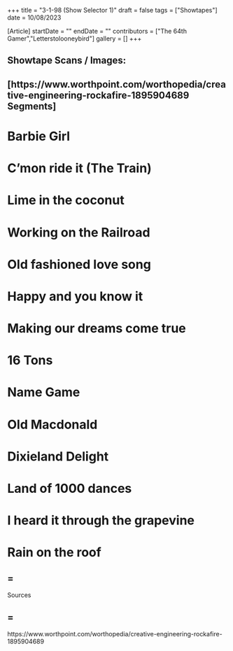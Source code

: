 +++
title = "3-1-98 (Show Selector 1)"
draft = false
tags = ["Showtapes"]
date = 10/08/2023

[Article]
startDate = ""
endDate = ""
contributors = ["The 64th Gamer","Letterstolooneybird"]
gallery = []
+++
<h2>Showtape Scans / Images:</h2>


<h2> [https://www.worthpoint.com/worthopedia/creative-engineering-rockafire-1895904689 Segments] </h2>

# Barbie Girl
# C’mon ride it (The Train)
# Lime in the coconut 
# Working on the Railroad
# Old fashioned love song
# Happy and you know it
# Making our dreams come true 
# 16 Tons
# Name Game
# Old Macdonald 
# Dixieland Delight
# Land of 1000 dances
# I heard it through the grapevine 
# Rain on the roof

<h2>=</h2> Sources <h2>=</h2>
https://www.worthpoint.com/worthopedia/creative-engineering-rockafire-1895904689